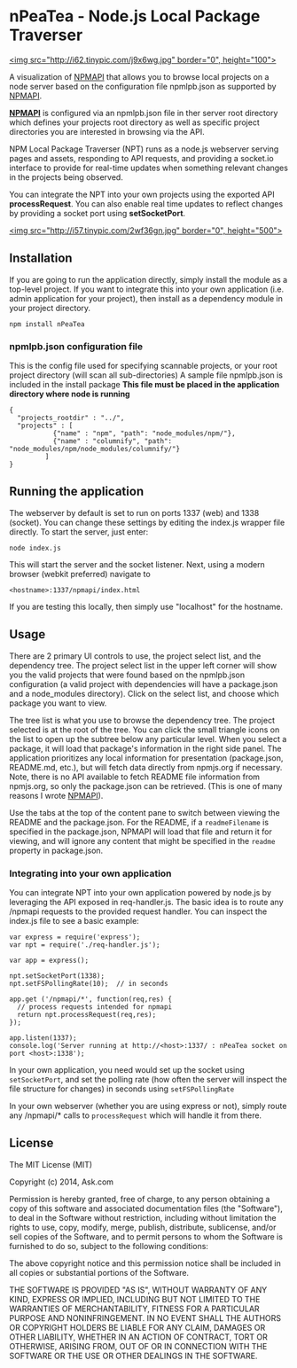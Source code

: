 nPeaTea - Node.js Local Package Traverser
=========================

[<img src="http://i62.tinypic.com/j9x6wg.jpg" border="0", height="100">](https://github.com/timvracer/npeatea)

[NPMAPI]: https://www.npmjs.org/package/npmapi

A visualization of [NPMAPI] that allows you to browse local projects on a node server based on the configuration file
npmlpb.json as supported by [NPMAPI].  

**[NPMAPI]** is configured via an npmlpb.json file in ther server root directory which defines your projects root
directory as well as specific project directories you are interested in browsing via the API.  

NPM Local Package Traverser (NPT) runs as a node.js webserver serving pages and assets, responding to API requests, and providing a socket.io interface to provide
for real-time updates when something relevant changes in the projects being observed.  

You can integrate the NPT into your own projects using the exported API **processRequest**.  You can also enable real time updates
to reflect changes by providing a socket port using **setSocketPort**.

[<img src="http://i57.tinypic.com/2wf36gn.jpg" border="0", height="500">](https://github.com/timvracer/npeatea)

## Installation 

If you are going to run the application directly, simply install the module as a top-level project.  If you want to integrate this into your own application (i.e. admin application for your project), then install as a dependency module in your project directory.  

```
npm install nPeaTea
```

### npmlpb.json configuration file

This is the config file used for specifying scannable projects, or your root project directory (will scan all sub-directories)
A sample file npmlpb.json is included in the install package
**This file must be placed in the application directory where node is running**
```
{
  "projects_rootdir" : "../", 
  "projects" : [         
           {"name" : "npm", "path": "node_modules/npm/"},
           {"name" : "columnify", "path": "node_modules/npm/node_modules/columnify/"}
         ]
}
```

## Running the application

The webserver by default is set to run on ports 1337 (web) and 1338 (socket).  You can change these settings by editing the index.js wrapper file directly.  To start the server, just enter:

```
node index.js
```

This will start the server and the socket listener.  Next, using a modern browser (webkit preferred) navigate to
```
<hostname>:1337/npmapi/index.html
```

If you are testing this locally, then simply use "localhost" for the hostname.  

## Usage

There are 2 primary UI controls to use, the project select list, and the dependency tree.  The project select list in the upper left corner will show you the valid projects that were found based on the npmlpb.json configuration (a valid project with dependencies will have a package.json and a node_modules directory).  Click on the select list, and choose which package you want to view.

The tree list is what you use to browse the dependency tree.  The project selected is at the root of the tree.  You can click the small triangle icons on the list to open up the subtree below any particular level.  When you select a package, it will load that package's information in the right side panel.  The application prioritizes any local information for presentation (package.json, README.md, etc.), but will fetch data directly from npmjs.org if necessary.  Note, there is no API available to fetch README file information from npmjs.org, so only the package.json can be retrieved.  (This is one of many reasons I wrote [NPMAPI]).

Use the tabs at the top of the content pane to switch between viewing the README and the package.json.  For the README, if a ```readmeFilename``` is specified in the package.json, NPMAPI will load that file and return it for viewing, and will ignore any content that might be specified in the ```readme``` property in package.json.


### Integrating into your own application

You can integrate NPT into your own application powered by node.js by leveraging the API exposed in req-handler.js.  The basic idea is to route any /npmapi requests to the provided request handler.  You can inspect the index.js file to see a basic example:
```
var express = require('express');
var npt = require('./req-handler.js');

var app = express();

npt.setSocketPort(1338);
npt.setFSPollingRate(10);  // in seconds

app.get ('/npmapi/*', function(req,res) {
  // process requests intended for npmapi
  return npt.processRequest(req,res);
});

app.listen(1337);
console.log('Server running at http://<host>:1337/ : nPeaTea socket on port <host>:1338');

```
In your own application, you need would set up the socket using ```setSocketPort```, and set the polling rate (how often the server will inspect the file structure for changes) in seconds using ```setFSPollingRate```

In your own webserver (whether you are using express or not), simply route any /npmapi/* calls to ```processRequest``` which will handle it from there.

## License

The MIT License (MIT)

Copyright (c) 2014, Ask.com

Permission is hereby granted, free of charge, to any person obtaining a copy
of this software and associated documentation files (the "Software"), to deal
in the Software without restriction, including without limitation the rights
to use, copy, modify, merge, publish, distribute, sublicense, and/or sell
copies of the Software, and to permit persons to whom the Software is
furnished to do so, subject to the following conditions:

The above copyright notice and this permission notice shall be included in
all copies or substantial portions of the Software.

THE SOFTWARE IS PROVIDED "AS IS", WITHOUT WARRANTY OF ANY KIND, EXPRESS OR
IMPLIED, INCLUDING BUT NOT LIMITED TO THE WARRANTIES OF MERCHANTABILITY,
FITNESS FOR A PARTICULAR PURPOSE AND NONINFRINGEMENT. IN NO EVENT SHALL THE
AUTHORS OR COPYRIGHT HOLDERS BE LIABLE FOR ANY CLAIM, DAMAGES OR OTHER
LIABILITY, WHETHER IN AN ACTION OF CONTRACT, TORT OR OTHERWISE, ARISING FROM,
OUT OF OR IN CONNECTION WITH THE SOFTWARE OR THE USE OR OTHER DEALINGS IN
THE SOFTWARE.




